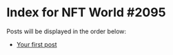 # Index for NFT World #2095
Posts will be displayed in the order below:

- [Your first post](./001-first.md)

